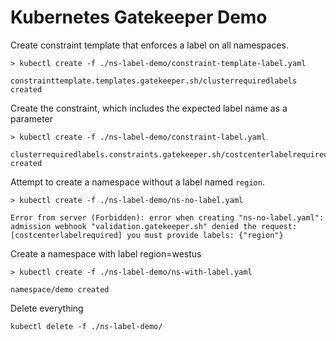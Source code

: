 # Kubernetes Gatekeeper Demo

Create constraint template that enforces a label on all namespaces.

```
> kubectl create -f ./ns-label-demo/constraint-template-label.yaml

constrainttemplate.templates.gatekeeper.sh/clusterrequiredlabels created
```

Create the constraint, which includes the expected label name as a parameter

```
> kubectl create -f ./ns-label-demo/constraint-label.yaml

clusterrequiredlabels.constraints.gatekeeper.sh/costcenterlabelrequired created
```

Attempt to create a namespace without a label named `region`.

```
> kubectl create -f ./ns-label-demo/ns-no-label.yaml

Error from server (Forbidden): error when creating "ns-no-label.yaml": admission webhook "validation.gatekeeper.sh" denied the request: [costcenterlabelrequired] you must provide labels: {"region"}
```

Create a namespace with label region=westus

```
> kubectl create -f ./ns-label-demo/ns-with-label.yaml

namespace/demo created
```

Delete everything

```
kubectl delete -f ./ns-label-demo/  
```